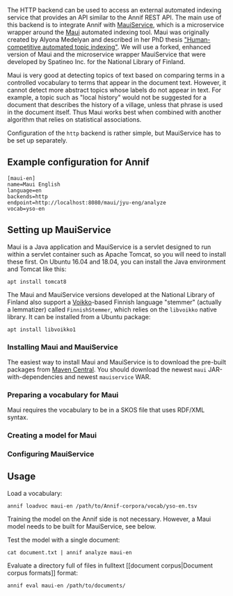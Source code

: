 The HTTP backend can be used to access an external automated indexing service that provides an API similar to the Annif REST API. The main use of this backend is to integrate Annif with [MauiService](https://github.com/NatLibFi/mauiservice), which is a microservice wrapper around the [Maui](http://www.medelyan.com/software) automated indexing tool. Maui was originally created by Alyona Medelyan and described in her PhD thesis ["Human-competitive automated topic indexing"](http://www.medelyan.com/files/phd2009.pdf?attredirects=0&d=1). We will use a forked, enhanced version of Maui and the microservice wrapper MauiService that were developed by Spatineo Inc. for the National Library of Finland.

Maui is very good at detecting topics of text based on comparing terms in a controlled vocabulary to terms that appear in the document text. However, it cannot detect more abstract topics whose labels do not appear in text. For example, a topic such as "local history" would not be suggested for a document that describes the history of a village, unless that phrase is used in the document itself. Thus Maui works best when combined with another algorithm that relies on statistical associations.

Configuration of the `http` backend is rather simple, but MauiService has to be set up separately.

## Example configuration for Annif

```
[maui-en]
name=Maui English
language=en
backends=http
endpoint=http://localhost:8080/maui/jyu-eng/analyze
vocab=yso-en
```
## Setting up MauiService

Maui is a Java application and MauiService is a servlet designed to run within a servlet container such as Apache Tomcat, so you will need to install these first. On Ubuntu 16.04 and 18.04, you can install the Java environment and Tomcat like this:

    apt install tomcat8

The Maui and MauiService versions developed at the National Library of Finland also support a [Voikko](https://voikko.puimula.org/)-based Finnish language "stemmer" (actually a lemmatizer) called `FinnishStemmer`, which relies on the `libvoikko` native library. It can be installed from a Ubuntu package:

    apt install libvoikko1

### Installing Maui and MauiService

The easiest way to install Maui and MauiService is to download the pre-built packages from [Maven Central](https://search.maven.org/search?q=g:fi.nationallibrary). You should download the newest `maui` JAR-with-dependencies and newest `mauiservice` WAR.

### Preparing a vocabulary for Maui

Maui requires the vocabulary to be in a SKOS file that uses RDF/XML syntax.

### Creating a model for Maui

### Configuring MauiService

## Usage

Load a vocabulary:

    annif loadvoc maui-en /path/to/Annif-corpora/vocab/yso-en.tsv

Training the model on the Annif side is not necessary. However, a Maui model needs to be built for MauiService, see below.

Test the model with a single document:

    cat document.txt | annif analyze maui-en

Evaluate a directory full of files in fulltext [[document corpus|Document corpus formats]] format:

    annif eval maui-en /path/to/documents/
